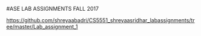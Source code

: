 #ASE LAB ASSIGNMENTS FALL 2017

https://github.com/shreyaabadri/CS5551_shreyaasridhar_labassignments/tree/master/Lab_assignment_1

